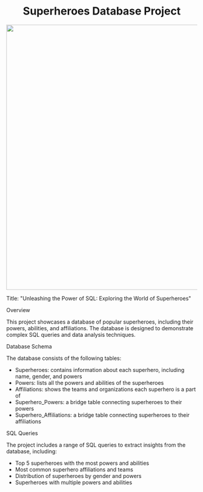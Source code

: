 # <center> Superheroes Database Project </center>

<center><img src="https://images.hdqwalls.com/wallpapers/dc-superheroes-ji.jpg" width=700></center>

Title: "Unleashing the Power of SQL: Exploring the World of Superheroes"

Overview

This project showcases a database of popular superheroes, including their powers, abilities, and affiliations. The database is designed to demonstrate complex SQL queries and data analysis techniques.

Database Schema

The database consists of the following tables:

- Superheroes: contains information about each superhero, including name, gender, and powers
- Powers: lists all the powers and abilities of the superheroes
- Affiliations: shows the teams and organizations each superhero is a part of
- Superhero_Powers: a bridge table connecting superheroes to their powers
- Superhero_Affiliations: a bridge table connecting superheroes to their affiliations

SQL Queries

The project includes a range of SQL queries to extract insights from the database, including:

- Top 5 superheroes with the most powers and abilities
- Most common superhero affiliations and teams
- Distribution of superheroes by gender and powers
- Superheroes with multiple powers and abilities
